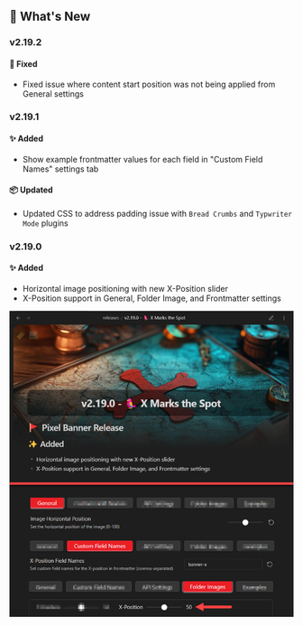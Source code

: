 ## 🎉 What's New

### v2.19.2
#### 🐛 Fixed
- Fixed issue where content start position was not being applied from General settings

### v2.19.1
#### ✨ Added
- Show example frontmatter values for each field in "Custom Field Names" settings tab

#### 📦 Updated
- Updated CSS to address padding issue with `Bread Crumbs` and `Typwriter Mode` plugins

### v2.19.0
#### ✨ Added
- Horizontal image positioning with new X-Position slider
- X-Position support in General, Folder Image, and Frontmatter settings

[![screenshot](https://raw.githubusercontent.com/jparkerweb/ref/refs/heads/main/equill-labs/pixel-banner/pixel-banner-v2.19.0.jpg)](https://raw.githubusercontent.com/jparkerweb/ref/refs/heads/main/equill-labs/pixel-banner/pixel-banner-v2.19.0.jpg)